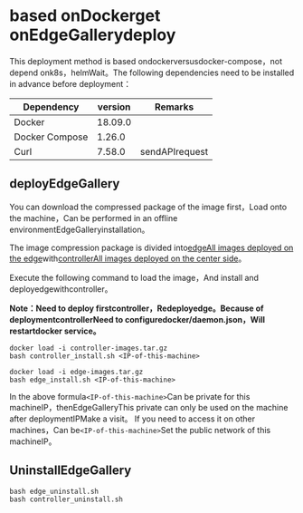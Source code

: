 # based onDockerget onEdgeGallerydeploy

This deployment method is based ondockerversusdocker-compose，not depend onk8s，helmWait。The following dependencies need to be installed in advance before deployment：

| Dependency         | version    | Remarks        |
|----------------|---------|-------------|
| Docker         | 18.09.0 |             |
| Docker Compose | 1.26.0  |             |
| Curl           | 7.58.0  | sendAPIrequest |


## deployEdgeGallery

You can download the compressed package of the image first，Load onto the machine，Can be performed in an offline environmentEdgeGalleryinstallation。

The image compression package is divided into[edgeAll images deployed on the edge](https://edgegallery.obs.cn-east-3.myhuaweicloud.com/docker-compose-images/edge-images.tar.gz)with[controllerAll images deployed on the center side](https://edgegallery.obs.cn-east-3.myhuaweicloud.com/docker-compose-images/controller-images.tar.gz)。

Execute the following command to load the image，And install and deployedgewithcontroller。

 **Note：Need to deploy firstcontroller，Redeployedge。Because of deploymentcontrollerNeed to configuredocker/daemon.json，Will restartdocker service。** 


```
docker load -i controller-images.tar.gz
bash controller_install.sh <IP-of-this-machine>

docker load -i edge-images.tar.gz
bash edge_install.sh <IP-of-this-machine>
```

In the above formula`<IP-of-this-machine>`Can be private for this machineIP，thenEdgeGalleryThis private can only be used on the machine after deploymentIPMake a visit。
If you need to access it on other machines，Can be`<IP-of-this-machine>`Set the public network of this machineIP。


## UninstallEdgeGallery

```
bash edge_uninstall.sh
bash controller_uninstall.sh
```
